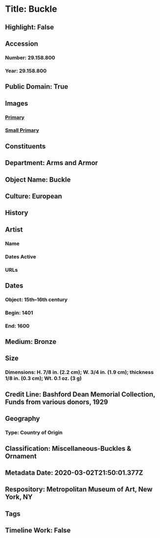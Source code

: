 # Title: Buckle
## Highlight: False
## Accession
### Number: 29.158.800
### Year: 29.158.800
## Public Domain: True
## Images
### [Primary](https://images.metmuseum.org/CRDImages/aa/original/LC-29_158_800-001.jpg)
### [Small Primary](https://images.metmuseum.org/CRDImages/aa/web-large/LC-29_158_800-001.jpg)
## Constituents
## Department: Arms and Armor
## Object Name: Buckle
## Culture: European
## History
## Artist
### Name
### Dates Active
### URLs
## Dates
### Object: 15th–16th century
### Begin: 1401
### End: 1600
## Medium: Bronze
## Size
### Dimensions: H. 7/8 in. (2.2 cm); W. 3/4 in. (1.9 cm); thickness 1/8 in. (0.3 cm); Wt. 0.1 oz. (3 g)
## Credit Line: Bashford Dean Memorial Collection, Funds from various donors, 1929
## Geography
### Type: Country of Origin
## Classification: Miscellaneous-Buckles & Ornament
## Metadata Date: 2020-03-02T21:50:01.377Z
## Respository: Metropolitan Museum of Art, New York, NY
## Tags
## Timeline Work: False